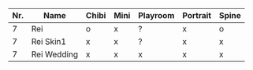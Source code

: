 | Nr. | Name        | Chibi | Mini | Playroom | Portrait | Spine |
| --- | ----------- | ----- | ---- | -------- | -------- | ----- |
| 7   | Rei         | o     | x    | ?        | x        | o     |
| 7   | Rei Skin1   | x     | x    | ?        | x        | x     |
| 7   | Rei Wedding | x     | x    | x        | x        | x     |
